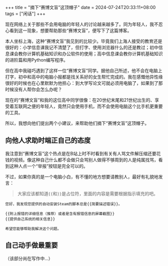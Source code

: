 +++
title = "摘下“赛博文盲”这顶帽子"
date = 2024-07-24T20:33:11+08:00
tags = ["闲话"]
+++

现在网络上关于那些不会用电脑的年轻人的讨论越来越多了。同为年轻人，我不忍心看到这一现象，想要帮助那些“赛博文盲”，便写下了这篇博客。

<!--more-->

本人坐标上海，这种“赛博文盲”我见到的比较少。毕竟我们上海人接受的教育还是很好的：小学信息课我记不清楚了，但打字、使用浏览器什么的还是教过；初中信息课会教你计算机基础知识和办公软件的使用；高中信息课会教你计算机基础知识的进阶篇和用Python编写程序。

但在高中我碰巧遇到了这样一位“赛博文盲”同学。据他自己所述，他不会在电脑上打字，初中和高中的电脑小报都是找关系好的女生帮忙完成的。我在感慨他异性缘很好的时候也在心里默默为他担心：到大学写论文可就必须用电脑了，如果到了那时候没有人帮你会怎么办呢？

现在的“赛博文盲”和我的这位高中同学很像：在20世纪末尾和21世纪出生的、享受着互联网之便的年轻人，竟然只会使用手机，而不会使用电脑这个比手机更重要的工具。

所以，我想向他们提出两个小建议，来帮助他们摘下“赛博文盲”这顶帽子。

## 向他人求助时端正自己的态度
我注意到“赛博文盲”这个热点是在B站上时不时看到有关有人骂文件解压缩还要花钱的视频。像这种自己什么都不会做只会骂别人做得不够周到的人是纯属找骂，看到这种人点一个“举报”按钮是完全可以的。

不过，如果你真的是一个电脑小白，有不懂的地方想要请教别人，最好有礼貌地发言：
> 大家应该都知道`{{`和`}}`是占位符，里面的内容是需要根据指示填充的吧。

```
您好，我发现您提供的自动安装Steam的脚本总是{{简要描述错误}}。

{{附上报错的详细信息（推荐）或者是含有报错信息的屏幕截图}}
{{提供自己系统的相关信息}}

希望您能够帮助我解决这个问题。
```

## 自己动手做最重要
（该部分尚在写作中...）
